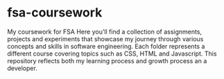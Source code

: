 # fsa-coursework
My coursework for FSA
Here you'll find a collection of assignments, projects and experiments that showcase my journey through various concepts and skills in software engineering. 
Each folder represents a different course covering topics such as CSS, HTML and Javascript. 
This repository reflects both my learning process and growth process an a developer. 
